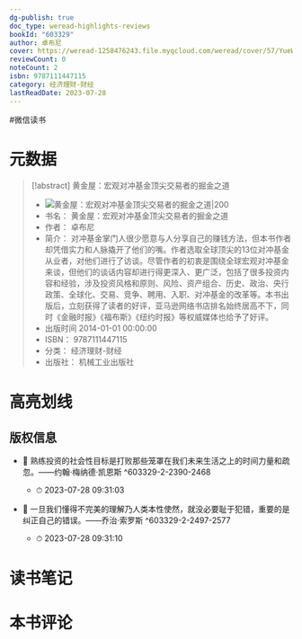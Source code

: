 ```yaml
---
dg-publish: true
doc_type: weread-highlights-reviews
bookId: "603329"
author: 卓布尼
cover: https://weread-1258476243.file.myqcloud.com/weread/cover/57/YueWen_603329/t7_YueWen_603329.jpg
reviewCount: 0
noteCount: 2
isbn: 9787111447115
category: 经济理财-财经
lastReadDate: 2023-07-28
---
```

#微信读书

# 元数据
> [!abstract] 黄金屋：宏观对冲基金顶尖交易者的掘金之道
> - ![ 黄金屋：宏观对冲基金顶尖交易者的掘金之道|200](https://weread-1258476243.file.myqcloud.com/weread/cover/57/YueWen_603329/t7_YueWen_603329.jpg)
> - 书名： 黄金屋：宏观对冲基金顶尖交易者的掘金之道
> - 作者： 卓布尼
> - 简介： 对冲基金掌门人很少愿意与人分享自己的赚钱方法，但本书作者却凭借实力和人脉撬开了他们的嘴。作者选取全球顶尖的13位对冲基金从业者，对他们进行了访谈。尽管作者的初衷是围绕全球宏观对冲基金来谈，但他们的谈话内容却进行得更深入、更广泛，包括了很多投资内容和经验，涉及投资风格和原则、风险、资产组合、历史、政治、央行政策、全球化、交易、竞争、聘用、入职、对冲基金的改革等。本书出版后，立刻获得了读者的好评，亚马逊网络书店排名始终居高不下，同时《金融时报》《福布斯》《纽约时报》等权威媒体也给予了好评。
> - 出版时间 2014-01-01 00:00:00
> - ISBN： 9787111447115
> - 分类： 经济理财-财经
> - 出版社： 机械工业出版社

# 高亮划线

## 版权信息


- 📌 熟练投资的社会性目标是打败那些笼罩在我们未来生活之上的时间力量和疏忽。——约翰·梅纳德·凯恩斯 ^603329-2-2390-2468
    - ⏱ 2023-07-28 09:31:03 

- 📌 一旦我们懂得不完美的理解乃人类本性使然，就没必要耻于犯错，重要的是纠正自己的错误。——乔治·索罗斯 ^603329-2-2497-2577
    - ⏱ 2023-07-28 09:31:10 
# 读书笔记

# 本书评论
